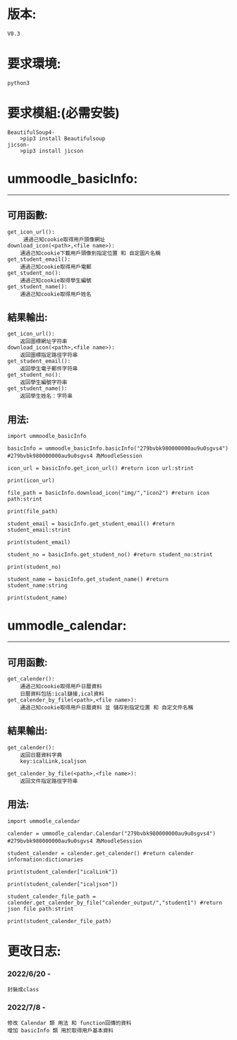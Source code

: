 # 版本:
    V0.3
# 要求環境:
    python3
# 要求模組:(必需安裝)
    BeautifulSoup4-
        >pip3 install Beautifulsoup
    jicson-
        >pip3 install jicson

# ummoodle_basicInfo:
---
## 可用函數:
    get_icon_url():
         通過己知cookie取得用戶頭像網址
    download_icon(<path>,<file name>):
        通過己知cookie下載用戶頭像到指定位置 和 自定圖片名稱
    get_student_email():
        通過己知cookie取得用戶電郵
    get_student_no():
        通過己知cookie取得學生編號
    get_student_name():
        通過己知cookie取得用戶姓名

## 結果輸出:
    get_icon_url():
        返回圖標網址字符串
    download_icon(<path>,<file name>):
        返回圖標指定路徑字符串
    get_student_email():
        返回學生電子郵件字符串
    get_student_no():
        返回學生編號字符串
    get_student_name():
        返回學生姓名：字符串

## 用法:
`import ummoodle_basicInfo`

`basicInfo = ummoodle_basicInfo.basicInfo("279bvbk980000000au9u0sgvs4") #279bvbk980000000au9u0sgvs4 為MoodleSession`
 
 
`icon_url = basicInfo.get_icon_url() #return icon url:strint`

`print(icon_url)`

`file_path = basicInfo.download_icon("img/","icon2") #return icon path:strint`

`print(file_path)`

`student_email = basicInfo.get_student_email() #return student_email:strint`

`print(student_email)`

`student_no = basicInfo.get_student_no() #return student_no:strint`

`print(student_no)`

`student_name = basicInfo.get_student_name() #return student_name:string`

`print(student_name)`



# ummodle_calendar:
---
## 可用函數:
    get_calender():
        通過己知cookie取得用戶日曆資料
        日曆資料包括:ical鏈接,ical資料
    get_calender_by_file(<path>,<file name>):
        通過己知cookie取得用戶日曆資料 並 儲存到指定位置 和 自定文件名稱


## 結果輸出:
    get_calender():
        返回日曆資料字典
        key:icalLink,icaljson

    get_calender_by_file(<path>,<file name>):
        返回文件指定路徑字符串

## 用法:
`import ummodle_calendar
`

`calender = ummodle_calendar.Calendar("279bvbk980000000au9u0sgvs4") #279bvbk980000000au9u0sgvs4 為MoodleSession`
 
 
`student_calender = calender.get_calender() #return calender information:dictionaries`

`print(student_calender["icalLink"])`

`print(student_calender["icaljson"])`
 
 
`student_calender_file_path = calender.get_calender_by_file("calender_output/","student1") #return json file path:strint`

`print(student_calender_file_path)`



# 更改日志:
###    2022/6/20 - 
    封裝成class 
###    2022/7/8 - 
    修改 Calendar 類 用法 和 function回傳的資料 
    增加 basicInfo 類 用於取得用戶基本資料 
	